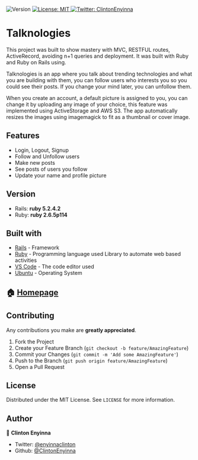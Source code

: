 <p>
  <img alt="Version" src="https://img.shields.io/badge/version-0.0.1-blue.svg?cacheSeconds=2592000" />
  <a href="#" target="_blank">
    <img alt="License: MIT " src="https://img.shields.io/badge/License-MIT -yellow.svg" />
  </a>
  <a href="https://twitter.com/ClintonEnyinna" target="_blank">
    <img alt="Twitter: ClintonEnyinna " src="https://img.shields.io/twitter/follow/ClintonEnyinna .svg?style=social" />
  </a>
</p>

Talknologies
============

This project was built to show mastery with MVC, RESTFUL routes, ActiveRecord, avoiding n+1 queries and deployment. It was built with Ruby and Ruby on Rails using.

Talknologies is an app where you talk about trending technologies and what you are building with them, you can follow users who interests you so you could see their posts. If you change your mind later, you can unfollow them.

When you create an account, a default picture is assigned to you, you can change it by uploading any image of your choice, this feature was implemented using ActiveStorage and AWS S3. The app automatically resizes the images using imagemagick to fit as a thumbnail or cover image.

Features
--------
* Login, Logout, Signup
* Follow and Unfollow users
* Make new posts
* See posts of users you follow
* Update your name and profile picture


## Version
* Rails: **ruby 5.2.4.2**
* Ruby: **ruby 2.6.5p114**

## Built with
* [Rails](https://rubyonrails.org/) - Framework 
* [Ruby](https://www.ruby-lang.org/en/) - Programming language used Library to automate web based activities
* [VS Code](https://code.visualstudio.com/) - The code editor used
* [Ubuntu](https://www.linux.org/pages/download/) - Operating System


## 🏠 [Homepage](https://github.com/ClintonEnyinna/talknologies)

<!-- CONTRIBUTING -->
## Contributing

Any contributions you make are **greatly appreciated**.

1. Fork the Project
2. Create your Feature Branch (`git checkout -b feature/AmazingFeature`)
3. Commit your Changes (`git commit -m 'Add some AmazingFeature'`)
4. Push to the Branch (`git push origin feature/AmazingFeature`)
5. Open a Pull Request

<!-- LICENSE -->
## License

Distributed under the MIT License. See `LICENSE` for more information.

## Author

👤 **Clinton Enyinna**

* Twitter: [@enyinnaclinton ](https://twitter.com/ClintonEnyinna)
* Github: [@ClintonEnyinna](https://github.com/https:\/\/github.com\/ClintonEnyinna) 
